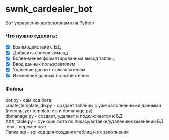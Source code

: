 # swnk_cardealer_bot

Бот управления автосалонами на Python </br>

### Что нужно сделать:
- [x] Взаимодействие с БД
- [x] Добавить список команд
- [x] Более-менее форматированный вывод таблиц
- [x] Ввод данных пользователем
- [x] Удаление данных пользователем
- [x] Изменение данных пользователем

### Файлы
bot.py - сам код бота</br>
create_template_db.py - создаёт таблицы с уже заполненными данными (использует template.db и dbmanage.py)</br>
dbmanage.py - создает, удаляет и подключается к БД</br>
XXX_table.py - функции бота по показу/вставке/удалению/изменении БД</br>
.env - переменные</br>
Папка sql - sql код для создания таблиц и их заполнения</br>